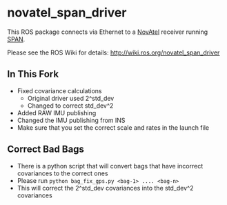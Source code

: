# novatel_span_driver

This ROS package connects via Ethernet to a [NovAtel](http://www.novatel.com/) receiver running
[SPAN](http://www.novatel.com/span).

Please see the ROS Wiki for details: http://wiki.ros.org/novatel_span_driver


## In This Fork

* Fixed covariance calculations
	* Original driver used 2^std_dev
	* Changed to correct std_dev^2
* Added RAW IMU publishing
* Changed the IMU publishing from INS
* Make sure that you set the correct scale and rates in the launch file


## Correct Bad Bags

* There is a python script that will convert bags that have incorrect covariances to the correct ones
* Please run `python bag_fix_gps.py <bag-1> .... <bag-n>`
* This will correct the 2^std_dev covariances into the std_dev^2 covariances

